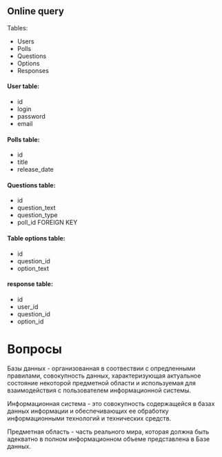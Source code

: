 ## Online query
Tables:
- Users
- Polls 
- Questions
- Options
- Responses


#### User table:
- id
- login
- password
- email

#### Polls table:
- id
- title
- release\_date

#### Questions table:
- id
- question_text
- question_type
- poll_id FOREIGN KEY

#### Table options table:
- id
- question_id
- option_text

#### response table:
- id
- user_id
- question_id
- option_id


# Вопросы
Базы данных - организованная в соотвествии с опредленными правилами, совокупность данных, характеризующая актуальное состояние некоторой предметной области и используемая для взаимодействия с пользователем информационной системы.

Информационная система - это совокупность содержащейся в базах данных информации и обеспечивающих ее обработку информационными технологий и технических средств.

Предметная область - часть реального мира, которая должна быть адекватно в полном информационном объеме представлена в Базе данных.

